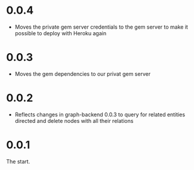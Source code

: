 # 0.0.4

* Moves the private gem server credentials to the gem server to make
  it possible to deploy with Heroku again

# 0.0.3

* Moves the gem dependencies to our privat gem server

# 0.0.2

* Reflects changes in graph-backend 0.0.3 to query for related entities
  directed and delete nodes with all their relations

# 0.0.1

The start.
